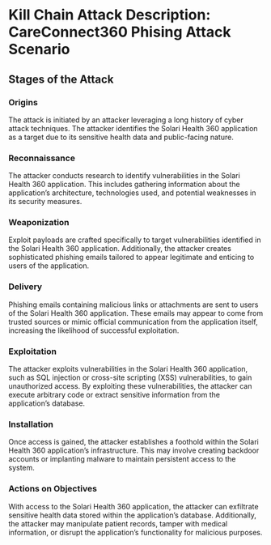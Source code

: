 # Kill Chain Attack Description: CareConnect360 Phising Attack Scenario

## Stages of the Attack

### Origins
The attack is initiated by an attacker leveraging a long history of cyber attack techniques. The attacker identifies the Solari Health 360 application as a target due to its sensitive health data and public-facing nature.

### Reconnaissance
The attacker conducts research to identify vulnerabilities in the Solari Health 360 application. This includes gathering information about the application’s architecture, technologies used, and potential weaknesses in its security measures.

### Weaponization
Exploit payloads are crafted specifically to target vulnerabilities identified in the Solari Health 360 application. Additionally, the attacker creates sophisticated phishing emails tailored to appear legitimate and enticing to users of the application.

### Delivery
Phishing emails containing malicious links or attachments are sent to users of the Solari Health 360 application. These emails may appear to come from trusted sources or mimic official communication from the application itself, increasing the likelihood of successful exploitation.

### Exploitation
The attacker exploits vulnerabilities in the Solari Health 360 application, such as SQL injection or cross-site scripting (XSS) vulnerabilities, to gain unauthorized access. By exploiting these vulnerabilities, the attacker can execute arbitrary code or extract sensitive information from the application’s database.

### Installation
Once access is gained, the attacker establishes a foothold within the Solari Health 360 application’s infrastructure. This may involve creating backdoor accounts or implanting malware to maintain persistent access to the system.

### Actions on Objectives
With access to the Solari Health 360 application, the attacker can exfiltrate sensitive health data stored within the application’s database. Additionally, the attacker may manipulate patient records, tamper with medical information, or disrupt the application’s functionality for malicious purposes.